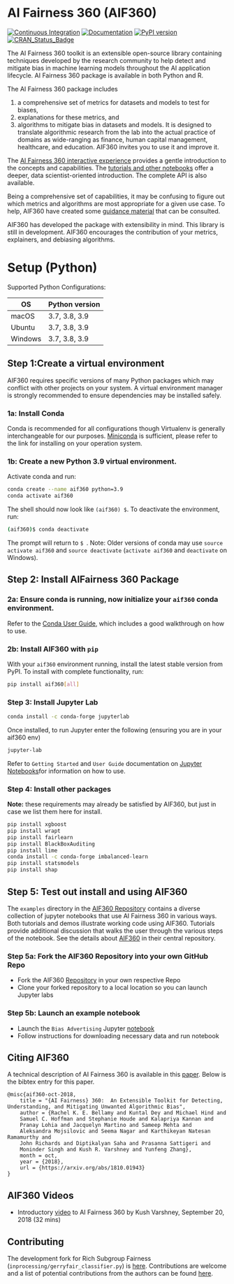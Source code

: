 # AI Fairness 360 (AIF360)

[![Continuous Integration](https://github.com/Trusted-AI/AIF360/actions/workflows/ci.yml/badge.svg)](https://github.com/Trusted-AI/AIF360/actions/workflows/ci.yml)
[![Documentation](https://readthedocs.org/projects/aif360/badge/?version=latest)](http://aif360.readthedocs.io/en/latest/?badge=latest)
[![PyPI version](https://badge.fury.io/py/aif360.svg)](https://badge.fury.io/py/aif360)
[![CRAN\_Status\_Badge](http://www.r-pkg.org/badges/version/aif360)](https://cran.r-project.org/package=aif360)

The AI Fairness 360 toolkit is an extensible open-source library containing techniques developed by the
research community to help detect and mitigate bias in machine learning models throughout the AI application lifecycle. AI Fairness 360 package is available in both Python and R.

The AI Fairness 360 package includes
1) a comprehensive set of metrics for datasets and models to test for biases,
2) explanations for these metrics, and
3) algorithms to mitigate bias in datasets and models.
It is designed to translate algorithmic research from the lab into the actual practice of domains as wide-ranging
as finance, human capital management, healthcare, and education. AIF360 invites you to use it and improve it.

The [AI Fairness 360 interactive experience](http://aif360.mybluemix.net/data)
provides a gentle introduction to the concepts and capabilities. The [tutorials
and other notebooks](./examples) offer a deeper, data scientist-oriented
introduction. The complete API is also available.

Being a comprehensive set of capabilities, it may be confusing to figure out
which metrics and algorithms are most appropriate for a given use case. To
help, AIF360 have created some [guidance
material](http://aif360.mybluemix.net/resources#guidance) that can be
consulted.

AIF360 has developed the package with extensibility in mind. This library is still
in development. AIF360 encourages the contribution of your metrics, explainers, and
debiasing algorithms.


# Setup (Python)

Supported Python Configurations:

| OS      | Python version |
| ------- | -------------- |
| macOS   | 3.7, 3.8, 3.9  |
| Ubuntu  | 3.7, 3.8, 3.9  |
| Windows | 3.7, 3.8, 3.9  |

##  Step 1:Create a virtual environment
AIF360 requires specific versions of many Python packages which may conflict
with other projects on your system. A virtual environment manager is strongly
recommended to ensure dependencies may be installed safely.

### 1a: Install Conda
Conda is recommended for all configurations though Virtualenv is generally
interchangeable for our purposes. [Miniconda](https://docs.conda.io/en/latest/miniconda.html)
is sufficient, please refer to the link for installing on your operation system. 

### 1b: Create a new Python 3.9 virtual environment. 
Activate conda and run:

```bash
conda create --name aif360 python=3.9
conda activate aif360
```
The shell should now look like `(aif360) $`. To deactivate the environment, run:

```bash
(aif360)$ conda deactivate
```
The prompt will return to `$ `.
Note: Older versions of conda may use `source activate aif360` and `source
deactivate` (`activate aif360` and `deactivate` on Windows).

## Step 2: Install AIFairness 360 Package

### 2a: Ensure conda is running, now initialize your `aif360` conda environment.
Refer to the [Conda User Guide](https://docs.conda.io/projects/conda/en/latest/user-guide/index.html), 
which includes a good walkthrough on how to use.

### 2b: Install AIF360 with `pip`
With your `aif360` environment running, install the latest stable version from PyPI.
To install with complete functionality,  run:

```bash
pip install aif360[all]
```
### Step 3: Install Jupyter Lab

```bash
conda install -c conda-forge jupyterlab
```
Once installed, to run Jupyter enter the following (ensuring you are in your aif360 env)

```bash
jupyter-lab
```
Refer to `Getting Started` and `User Guide` documentation on [Jupyter Notebooks](https://jupyterlab.readthedocs.io/en/stable/)for information on how to use.

### Step 4: Install other packages
**Note:** these requirements may already be satisfied by AIF360, but just in case we list them here for install. 

```bash
pip install xgboost
pip install wrapt
pip install fairlearn
pip install BlackBoxAuditing
pip install lime
conda install -c conda-forge imbalanced-learn
pip install statsmodels
pip install shap
```

## Step 5: Test out install and using AIF360
The `examples` directory in the [AIF360 Repository](https://github.com/Trusted-AI/AIF360/tree/master/examples) 
contains a diverse collection of jupyter notebooks that use AI Fairness 360 in various ways. Both tutorials and demos illustrate
working code using AIF360. Tutorials provide additional discussion that walks the user through the various steps of the notebook. See the details about [AIF360](https://github.com/Trusted-AI/AIF360) in their central repository.

### Step 5a: Fork the AIF360 Repository into your own GitHub Repo
* Fork the AIF360 [Repository](https://github.com/Trusted-AI/AIF360) in your own respective Repo
* Clone your forked repository to a local location so you can launch Jupyter labs

### Step 5b: Launch an example notebook
* Launch the `Bias Advertising` Jupyter [notebook](https://github.com/nanrahman/AIF360/blob/master/examples/tutorial_bias_advertising.ipynb)
* Follow instructions for downloading necessary data and run notebook

## Citing AIF360

A technical description of AI Fairness 360 is available in this
[paper](https://arxiv.org/abs/1810.01943). Below is the bibtex entry for this
paper.

```
@misc{aif360-oct-2018,
    title = "{AI Fairness} 360:  An Extensible Toolkit for Detecting, Understanding, and Mitigating Unwanted Algorithmic Bias",
    author = {Rachel K. E. Bellamy and Kuntal Dey and Michael Hind and
	Samuel C. Hoffman and Stephanie Houde and Kalapriya Kannan and
	Pranay Lohia and Jacquelyn Martino and Sameep Mehta and
	Aleksandra Mojsilovic and Seema Nagar and Karthikeyan Natesan Ramamurthy and
	John Richards and Diptikalyan Saha and Prasanna Sattigeri and
	Moninder Singh and Kush R. Varshney and Yunfeng Zhang},
    month = oct,
    year = {2018},
    url = {https://arxiv.org/abs/1810.01943}
}
```

## AIF360 Videos

* Introductory [video](https://www.youtube.com/watch?v=X1NsrcaRQTE) to AI
  Fairness 360 by Kush Varshney, September 20, 2018 (32 mins)

## Contributing
The development fork for Rich Subgroup Fairness (`inprocessing/gerryfair_classifier.py`) is [here](https://github.com/sethneel/aif360). Contributions are welcome and a list of potential contributions from the authors can be found [here](https://trello.com/b/0OwPcbVr/gerryfair-development).
